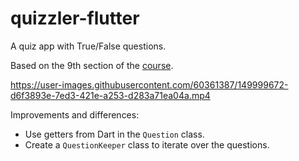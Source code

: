 # quizzler-flutter

A quiz app with True/False questions.

Based on the 9th section of the [course](https://www.udemy.com/course/flutter-bootcamp-with-dart).

https://user-images.githubusercontent.com/60361387/149999672-d6f3893e-7ed3-421e-a253-d283a71ea04a.mp4

Improvements and differences:
- Use getters from Dart in the `Question` class.
- Create a `QuestionKeeper` class to iterate over the questions.
